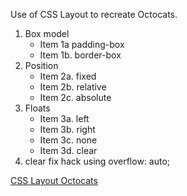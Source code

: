Use of CSS Layout to recreate Octocats.
1. Box model
    * Item 1a padding-box
    * Item 1b. border-box
2. Position
    * Item 2a. fixed
    * Item 2b. relative
    * Item 2c. absolute
3. Floats
    * Item 3a. left
    * Item 3b. right
    * Item 3c. none
    * Item 3d. clear
4. clear fix hack using overflow: auto;

[CSS Layout Octocats](https://github.com/eunheh/CSS-Layout-Octocats)
